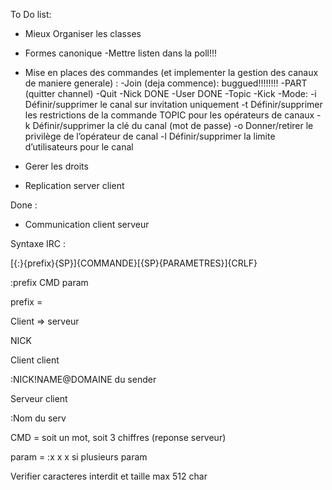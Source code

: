 To Do list:

- Mieux Organiser les classes
- Formes canonique
-Mettre listen dans la poll!!!
- Mise en places des commandes (et implementer la gestion des canaux de maniere generale)
      : -Join (deja commence): buggued!!!!!!!!
        -PART (quitter channel)
        -Quit
        -Nick   DONE
        -User   DONE
        -Topic
        -Kick
        -Mode:
			-i Définir/supprimer le canal sur invitation uniquement
			-t Définir/supprimer les restrictions de la commande TOPIC pour les opérateurs de canaux
			-k Définir/supprimer la clé du canal (mot de passe)
			-o Donner/retirer le privilège de l’opérateur de canal
			-l Définir/supprimer la limite d’utilisateurs pour le canal
- Gerer les droits

- Replication server client

Done :

- Communication client serveur


Syntaxe IRC :

[{:}{prefix}{SP}]{COMMANDE}[{SP}{PARAMETRES}]{CRLF}

:prefix CMD param


 prefix = 

 Client => serveur

NICK

Client client

  :NICK!NAME@DOMAINE du sender

Serveur client

  :Nom du serv


CMD = soit un mot, soit 3 chiffres (reponse serveur)


param = :x x x si plusieurs param


Verifier caracteres interdit et taille max 512 char
